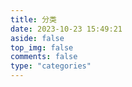 ```yaml
---
title: 分类
date: 2023-10-23 15:49:21
aside: false
top_img: false
comments: false  
type: "categories"
---
```

